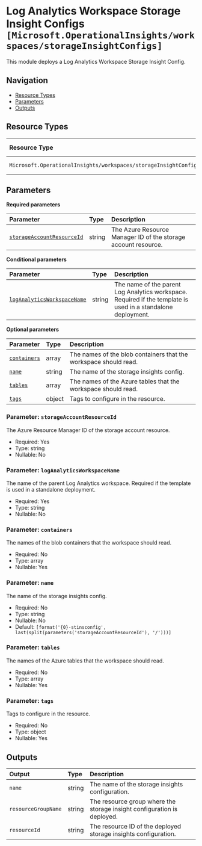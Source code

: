 # Log Analytics Workspace Storage Insight Configs `[Microsoft.OperationalInsights/workspaces/storageInsightConfigs]`

This module deploys a Log Analytics Workspace Storage Insight Config.

## Navigation

- [Resource Types](#Resource-Types)
- [Parameters](#Parameters)
- [Outputs](#Outputs)

## Resource Types

| Resource Type | API Version |
| :-- | :-- |
| `Microsoft.OperationalInsights/workspaces/storageInsightConfigs` | [2020-08-01](https://learn.microsoft.com/en-us/azure/templates/Microsoft.OperationalInsights/2020-08-01/workspaces/storageInsightConfigs) |

## Parameters

**Required parameters**

| Parameter | Type | Description |
| :-- | :-- | :-- |
| [`storageAccountResourceId`](#parameter-storageaccountresourceid) | string | The Azure Resource Manager ID of the storage account resource. |

**Conditional parameters**

| Parameter | Type | Description |
| :-- | :-- | :-- |
| [`logAnalyticsWorkspaceName`](#parameter-loganalyticsworkspacename) | string | The name of the parent Log Analytics workspace. Required if the template is used in a standalone deployment. |

**Optional parameters**

| Parameter | Type | Description |
| :-- | :-- | :-- |
| [`containers`](#parameter-containers) | array | The names of the blob containers that the workspace should read. |
| [`name`](#parameter-name) | string | The name of the storage insights config. |
| [`tables`](#parameter-tables) | array | The names of the Azure tables that the workspace should read. |
| [`tags`](#parameter-tags) | object | Tags to configure in the resource. |

### Parameter: `storageAccountResourceId`

The Azure Resource Manager ID of the storage account resource.

- Required: Yes
- Type: string
- Nullable: No

### Parameter: `logAnalyticsWorkspaceName`

The name of the parent Log Analytics workspace. Required if the template is used in a standalone deployment.

- Required: Yes
- Type: string
- Nullable: No

### Parameter: `containers`

The names of the blob containers that the workspace should read.

- Required: No
- Type: array
- Nullable: Yes

### Parameter: `name`

The name of the storage insights config.

- Required: No
- Type: string
- Nullable: No
- Default: `[format('{0}-stinsconfig', last(split(parameters('storageAccountResourceId'), '/')))]`

### Parameter: `tables`

The names of the Azure tables that the workspace should read.

- Required: No
- Type: array
- Nullable: Yes

### Parameter: `tags`

Tags to configure in the resource.

- Required: No
- Type: object
- Nullable: Yes

## Outputs

| Output | Type | Description |
| :-- | :-- | :-- |
| `name` | string | The name of the storage insights configuration. |
| `resourceGroupName` | string | The resource group where the storage insight configuration is deployed. |
| `resourceId` | string | The resource ID of the deployed storage insights configuration. |
